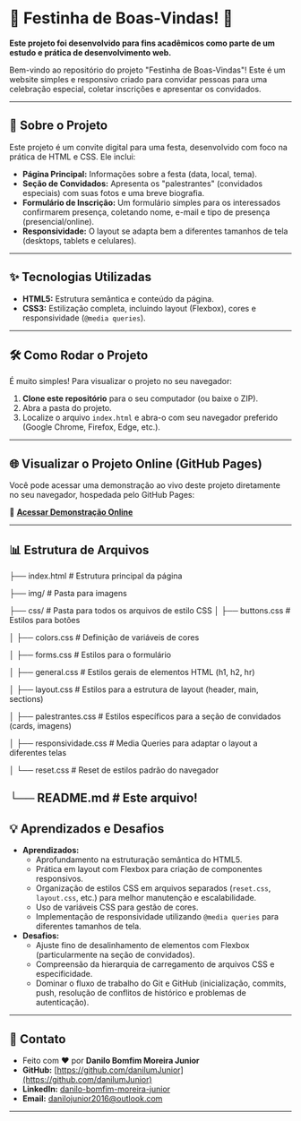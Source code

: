 # 🥳 Festinha de Boas-Vindas! 🥳

**Este projeto foi desenvolvido para fins acadêmicos como parte de um estudo e prática de desenvolvimento web.**

Bem-vindo ao repositório do projeto "Festinha de Boas-Vindas"! Este é um website simples e responsivo criado para convidar pessoas para uma celebração especial, coletar inscrições e apresentar os convidados.

---

## 🚀 Sobre o Projeto

Este projeto é um convite digital para uma festa, desenvolvido com foco na prática de HTML e CSS. Ele inclui:

* **Página Principal:** Informações sobre a festa (data, local, tema).
* **Seção de Convidados:** Apresenta os "palestrantes" (convidados especiais) com suas fotos e uma breve biografia.
* **Formulário de Inscrição:** Um formulário simples para os interessados confirmarem presença, coletando nome, e-mail e tipo de presença (presencial/online).
* **Responsividade:** O layout se adapta bem a diferentes tamanhos de tela (desktops, tablets e celulares).

---

## ✨ Tecnologias Utilizadas

* **HTML5:** Estrutura semântica e conteúdo da página.
* **CSS3:** Estilização completa, incluindo layout (Flexbox), cores e responsividade (`@media queries`).

---

## 🛠️ Como Rodar o Projeto

É muito simples! Para visualizar o projeto no seu navegador:

1.  **Clone este repositório** para o seu computador (ou baixe o ZIP).
2.  Abra a pasta do projeto.
3.  Localize o arquivo `index.html` e abra-o com seu navegador preferido (Google Chrome, Firefox, Edge, etc.).

---

## 🌐 Visualizar o Projeto Online (GitHub Pages)

Você pode acessar uma demonstração ao vivo deste projeto diretamente no seu navegador, hospedada pelo GitHub Pages:

🔗 **[Acessar Demonstração Online](https://danilumjunior.github.io/Formulario/)**

---

## 📊 Estrutura de Arquivos

├── index.html                  # Estrutura principal da página

├── img/                        # Pasta para imagens

├── css/                        # Pasta para todos os arquivos de estilo CSS
│   ├── buttons.css             # Estilos para botões

│   ├── colors.css              # Definição de variáveis de cores

│   ├── forms.css               # Estilos para o formulário

│   ├── general.css             # Estilos gerais de elementos HTML (h1, h2, hr)

│   ├── layout.css              # Estilos para a estrutura de layout (header, main, sections)

│   ├── palestrantes.css        # Estilos específicos para a seção de convidados (cards, imagens)

│   ├── responsividade.css      # Media Queries para adaptar o layout a diferentes telas

│   └── reset.css               # Reset de estilos padrão do navegador

└── README.md                   # Este arquivo!
---

## 💡 Aprendizados e Desafios

* **Aprendizados:**
    * Aprofundamento na estruturação semântica do HTML5.
    * Prática em layout com Flexbox para criação de componentes responsivos.
    * Organização de estilos CSS em arquivos separados (`reset.css`, `layout.css`, etc.) para melhor manutenção e escalabilidade.
    * Uso de variáveis CSS para gestão de cores.
    * Implementação de responsividade utilizando `@media queries` para diferentes tamanhos de tela.
* **Desafios:**
    * Ajuste fino de desalinhamento de elementos com Flexbox (particularmente na seção de convidados).
    * Compreensão da hierarquia de carregamento de arquivos CSS e especificidade.
    * Dominar o fluxo de trabalho do Git e GitHub (inicialização, commits, push, resolução de conflitos de histórico e problemas de autenticação).

---

## 🤝 Contato

* Feito com ❤️ por **Danilo Bomfim Moreira Junior**
* **GitHub:** [https://github.com/danilumJunior](https://github.com/danilumJunior)
* **LinkedIn:** [danilo-bomfim-moreira-junior](https://www.linkedin.com/in/danilo-bomfim-moreira-junior-b92b9b263/)
* **Email:** [danilojunior2016@outlook.com](mailto:danilojunior2016@outlook.com)

---